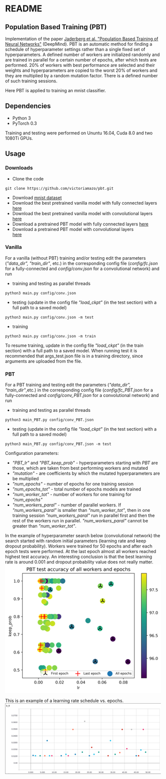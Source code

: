 # README

## Population Based Training (PBT)  
Implementation of the paper [Jaderberg et al. "Population Based Training of Neural Networks"](https://arxiv.org/abs/1711.09846) (DeepMind).
PBT is an automatic method for finding a schedule of hyperparameter settings rather than a single fixed 
set of hyperparameters. A defined number of workers are initialized randomly and 
are trained in parallel for a 
certain number of epochs, after which tests are performed. 20% of workers with best 
performance are selected and their weights and hyperparameters are  copied 
to the worst 20% of workers and they are multiplied by a random mutation factor. 
There is a defined number of such training sessions.

Here PBT is applied to training an mnist classifier.

## Dependencies
- Python 3
- PyTorch 0.3

Training and testing were performed on Ununtu 16.04, Cuda 8.0 and two 1080Ti GPUs.

## Usage

### Downloads
- Clone the code
```
git clone https://github.com/victoriamazo/pbt.git
```
- Download [mnist dataset](https://drive.google.com/open?id=1_mOZwOuuMHF7Ihzrrb30RdAfgnOspHQN)
- Download the best pretrained vanilla model with fully connected layers 
[here](https://drive.google.com/open?id=17bDCJRXh8SSupTFdehI1qX5h1AYFD1ec) 
- Download the best pretrained vanilla model with convolutional layers 
[here](https://drive.google.com/open?id=1OzW-Irh_LWbqYvSsDD5FZdvJvKI2-KYq)
- Download a pretrained PBT model with fully connected layers 
 [here](https://drive.google.com/open?id=1hlULxaPINOqpZoaTIKw83T3EUNdbipty)
- Download a pretrained PBT model with convolutional layers  
[here](https://drive.google.com/open?id=1TcTZr7IxCzarZ-tsV68tWSAhAZ8dul81)

### Vanilla 
For a vanilla (without PBT) training and/or testing edit the parameters (*"data_dir", 
"train_dir"*, etc.) in the corresponding config file (*config/fc.json* for a 
fully-connected and *config/conv.json* for a convolutional network) 
and run
- training and testing as parallel threads
```
python3 main.py config/conv.json 
```
- testing (update in the config file *"load_ckpt"* (in the test section) with a 
full path to a saved model)
```
python3 main.py config/conv.json -m test
```
- training
```
python3 main.py config/conv.json -m train
```
To resume training, update in the config file *"load_ckpt"* (in the train section) with a full 
path to a saved model.
When running test it is recommended that args_test.json file is in a training directory,
since arguments are uploaded from the file. 



### PBT 
For a PBT training and testing edit the parameters (*"data_dir", "train_dir"*,etc.)
in the corresponding config file (*config/fc_PBT.json* for a 
fully-connected and *config/conv_PBT.json* for a convolutional network) and run
- training and testing as parallel threads
```
python3 main_PBT.py config/conv_PBT.json 
```
- testing (update in the config file *"load_ckpt"* (in the test section) with a full path to a saved model)
```
python3 main_PBT.py config/conv_PBT.json -m test
```

Configuration parameters:
- *"PBT_lr"* and *"PBT_keep_prob"* - hyperparameters starting with *PBT* are those,
    which are taken from best performing workers and mutated
- *"mutation"* - are coefficients by which the mutated hyperparameters are 
be multiplied
- *"num_epochs"* - number of epochs for one training session
- *"num_epochs_tot"* - total number of epochs models are trained
- *"num_worker_tot"* - number of workers for one training for *"num_epochs"*
- *"num_workers_paral"* - number of parallel workers. If *"num_workers_paral"* is 
smaller than *"num_worker_tot"*, then in one training session *"num_workers_paral"* 
run in parallel first and then the rest of the workers run in parallel. 
*"num_workers_paral"* cannot be greater than *"num_worker_tot"*.

In the example of hyperparameter search below (convolutional network) 
the search started with random initial 
parameters (learning rate and keep dropout probability). Workers were trained for 50 epochs
and after each epoch tests were performed. At the last epoch almost all workers 
reached highest test accuracy. An interesting conclusion is that the best learning
rate is around 0.001 and dropout probability value does not really matter.    
![alt-text-1](https://github.com/victoriamazo/pbt/blob/master/images/results.png "title-1") 

This is an example of a learning rate schedule vs. epochs.
![alt-text-2](https://github.com/victoriamazo/pbt/blob/master/images/lr.png "title-2") 